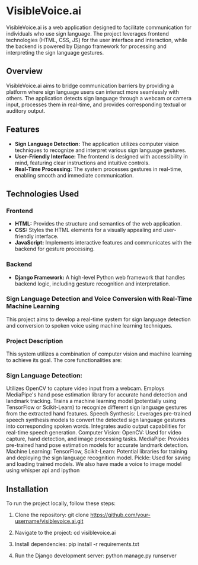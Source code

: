 

# VisibleVoice.ai

VisibleVoice.ai is a web application designed to facilitate communication for individuals who use sign language. The project leverages frontend technologies (HTML, CSS, JS) for the user interface and interaction, while the backend is powered by Django framework for processing and interpreting the sign language gestures.

## Overview

VisibleVoice.ai aims to bridge communication barriers by providing a platform where sign language users can interact more seamlessly with others. The application detects sign language through a webcam or camera input, processes them in real-time, and provides corresponding textual or auditory output.

## Features

- **Sign Language Detection:** The application utilizes computer vision techniques to recognize and interpret various sign language gestures.
- **User-Friendly Interface:** The frontend is designed with accessibility in mind, featuring clear instructions and intuitive controls.
- **Real-Time Processing:** The system processes gestures in real-time, enabling smooth and immediate communication.

## Technologies Used

### Frontend
- **HTML:** Provides the structure and semantics of the web application.
- **CSS:** Styles the HTML elements for a visually appealing and user-friendly interface.
- **JavaScript:** Implements interactive features and communicates with the backend for gesture processing.

### Backend
- **Django Framework:** A high-level Python web framework that handles backend logic, including gesture recognition and interpretation.

### Sign Language Detection and Voice Conversion with Real-Time Machine Learning
This project aims to develop a real-time system for sign language detection and conversion to spoken voice using machine learning techniques.

### Project Description
This system utilizes a combination of computer vision and machine learning to achieve its goal. The core functionalities are:

### Sign Language Detection:
Utilizes OpenCV to capture video input from a webcam.
Employs MediaPipe's hand pose estimation library for accurate hand detection and landmark tracking.
Trains a machine learning model (potentially using TensorFlow or Scikit-Learn) to recognize different sign language gestures from the extracted hand features.
Speech Synthesis:
Leverages pre-trained speech synthesis models to convert the detected sign language gestures into corresponding spoken words.
Integrates audio output capabilities for real-time speech generation.
Computer Vision:
OpenCV: Used for video capture, hand detection, and image processing tasks.
MediaPipe: Provides pre-trained hand pose estimation models for accurate landmark detection.
Machine Learning:
TensorFlow, Scikit-Learn: Potential libraries for training and deploying the sign language recognition model.
Pickle: Used for saving and loading trained models.
We also have made a voice to image model using whisper api and ipython

## Installation

To run the project locally, follow these steps:

1. Clone the repository:
git clone https://github.com/your-username/visiblevoice.ai.git

2. Navigate to the project:
cd visiblevoice.ai

3. Install dependencies:
pip install -r requirements.txt

4. Run the Django development server:
python manage.py runserver

